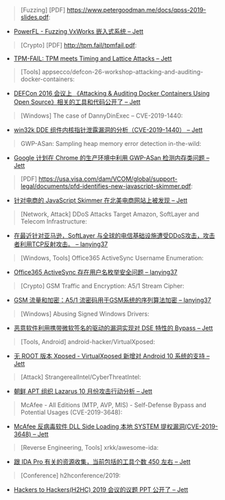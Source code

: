 > [Fuzzing] [PDF] https://www.petergoodman.me/docs/qpss-2019-slides.pdf:


* [PowerFL - Fuzzing VxWorks 嵌入式系统 – Jett](https://www.petergoodman.me/docs/qpss-2019-slides.pdf)



> [Crypto] [PDF] http://tpm.fail/tpmfail.pdf:

* [TPM-FAIL: TPM meets Timing and Lattice Attacks – Jett](http://tpm.fail/tpmfail.pdf)



> [Tools] appsecco/defcon-26-workshop-attacking-and-auditing-docker-containers:


* [DEFCon 2016 会议上 《Attacking & Auditing Docker Containers Using Open Source》相关的工具和代码公开了 – Jett](https://github.com/appsecco/defcon-26-workshop-attacking-and-auditing-docker-containers)



> [Windows] The case of DannyDinExec – CVE-2019-1440:


* [win32k DDE 组件内核指针泄露漏洞的分析（CVE-2019-1440） – Jett](https://www.ragestorm.net/blogs/?p=468)



> GWP-ASan: Sampling heap memory error detection in-the-wild:


* [Google 计划在 Chrome 的生产环境中利用 GWP-ASan 检测内存类问题 – Jett](https://sites.google.com/a/chromium.org/dev/Home/chromium-security/articles/gwp-asan)



> [PDF] https://usa.visa.com/dam/VCOM/global/support-legal/documents/pfd-identifies-new-javascript-skimmer.pdf:


* [针对电商的 JavaScript Skimmer 在北美电商网站上被发现 – Jett](https://usa.visa.com/dam/VCOM/global/support-legal/documents/pfd-identifies-new-javascript-skimmer.pdf)



> [Network, Attack] DDoS Attacks Target Amazon, SoftLayer and Telecom Infrastructure:


* [在最近针对亚马逊，SoftLayer 与全球的电信基础设施遭受DDoS攻击，攻击者利用TCP反射攻击。 – lanying37](https://threatpost.com/massive-ddos-amazon-telecom-infrastructure/150096/)



> [Windows, Tools] Office365 ActiveSync Username Enumeration:


* [Office365 ActiveSync 存在用户名枚举安全问题 – lanying37](https://www.sec-1.com/blog/2017/office365-activesync-username-enumeration)



> [Crypto] GSM Traffic and Encryption: A5/1 Stream Cipher:


* [GSM 流量和加密：A5/1 流密码用于GSM系统的序列算法加密 – lanying37](https://www.blackhillsinfosec.com/gsm-traffic-and-encryption-a5-1-stream-cipher/)



> [Windows] Abusing Signed Windows Drivers:


* [恶意软件利用携带微软签名的驱动的漏洞实现对 DSE 特性的 Bypass – Jett](https://repnz.github.io/posts/abusing-signed-drivers/)



> [Tools, Android] android-hacker/VirtualXposed:


* [无 ROOT 版本 Xposed - VirtualXposed 新增对 Android 10 系统的支持 – Jett](https://github.com/android-hacker/VirtualXposed/releases/tag/0.18.0)



> [Attack] StrangerealIntel/CyberThreatIntel:


* [朝鲜 APT 组织 Lazarus 10 月份攻击行动分析 – Jett](https://github.com/StrangerealIntel/CyberThreatIntel/blob/master/North%20Korea/APT/Lazarus/23-10-19/analysis.md)



> McAfee - All Editions (MTP, AVP, MIS) - Self-Defense Bypass and Potential Usages (CVE-2019-3648):


* [McAfee 反病毒软件 DLL Side Loading 本地 SYSTEM 提权漏洞(CVE-2019-3648) – Jett](https://safebreach.com/Post/McAfee-All-Editions-MTP-AVP-MIS-Self-Defense-Bypass-and-Potential-Usages-CVE-2019-3648)



> [Reverse Engineering, Tools] xrkk/awesome-ida:


* [跟 IDA Pro 有关的资源收集，当前包括的工具个数 450 左右 – Jett](https://github.com/xrkk/awesome-ida)



> [Conference] h2hconference/2019:


* [Hackers to Hackers(H2HC) 2019 会议的议题 PPT 公开了 – Jett](https://bit.ly/h2hc2019slides)
